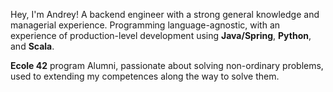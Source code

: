 Hey, I'm Andrey! A backend engineer with a strong general knowledge and managerial experience.
Programming language-agnostic, with an experience of production-level development using **Java/Spring**, **Python**, and **Scala**.

**Ecole 42** program Alumni, passionate about solving non-ordinary problems, used to extending my competences along the way to solve them.